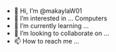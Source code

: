 - 👋 Hi, I’m @makaylaW01
- 👀 I’m interested in ... Computers
- 🌱 I’m currently learning ...
- 💞️ I’m looking to collaborate on ...
- 📫 How to reach me ...

<!---
makaylaW01/makaylaW01 is a ✨ special ✨ repository because its `README.md` (this file) appears on your GitHub profile.
You can click the Preview link to take a look at your changes.
--->
